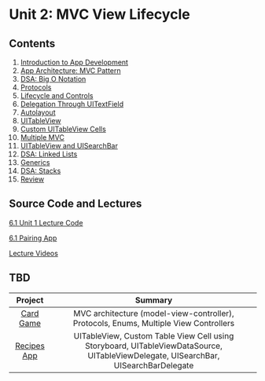 # Unit 2: MVC View Lifecycle

## Contents

1. [Introduction to App Development](./introduction-to-app-development/README.md)
1. [App Architecture: MVC Pattern](./app-architecture-mvc/README.md)
1. [DSA: Big O Notation](https://github.com/joinpursuit/DSA-Curriculum/blob/master/big_o_notation/ios/README.md)
1. [Protocols](./protocols/README.md)
1. [Lifecycle and Controls](./lifecycle-and-controls/README.md)
1. [Delegation Through UITextField](./delegations-through-uitextfield/README.md)
1. [Autolayout](./autolayout/README.md)
1. [UITableView](./uitableview/README.md)
1. [Custom UITableView Cells](./custom-uitableviewcells/README.md)
1. [Multiple MVC](./multiple-mvc/README.md)
1. [UITableView and UISearchBar](./uitableview-and-uisearchbar/README.md)
1. [DSA: Linked Lists](https://github.com/joinpursuit/DSA-Curriculum/blob/master/linked_lists/ios/README.md)
1. [Generics](./generics/README.md)
1. [DSA: Stacks](https://github.com/joinpursuit/DSA-Curriculum/blob/master/Stacks/ios/README.md)
1. [Review](./unit-review/README.md)

## Source Code and Lectures

[6.1 Unit 1 Lecture Code](./lecture-files)

[6.1 Pairing App](https://github.com/davidlawrencer/6.1-pairing-generator)

[Lecture Videos](https://www.youtube.com/channel/UCDN46W3L67JMtrRb-u_cgCA)

## TBD
| Project | Summary |
|:------:|:------:|
| [Card Game](https://github.com/joinpursuit/Pursuit-Core-iOS-CardGame) | MVC architecture (model-view-controller), Protocols, Enums, Multiple View Controllers |
| [Recipes App](https://github.com/joinpursuit/Pursuit-Core-iOS-Recipes) | UITableView, Custom Table View Cell using Storyboard, UITableViewDataSource, UITableViewDelegate, UISearchBar, UISearchBarDelegate |
